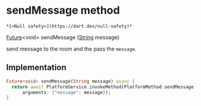 


# sendMessage method




    *[<Null safety>](https://dart.dev/null-safety)*




[Future](https://api.flutter.dev/flutter/dart-async/Future-class.html)&lt;void> sendMessage
([String](https://api.flutter.dev/flutter/dart-core/String-class.html) message)





<p>send message to the room and the pass the <code>message</code>.</p>



## Implementation

```dart
Future<void> sendMessage(String message) async {
  return await PlatformService.invokeMethod(PlatformMethod.sendMessage,
      arguments: {"message": message});
}
```







